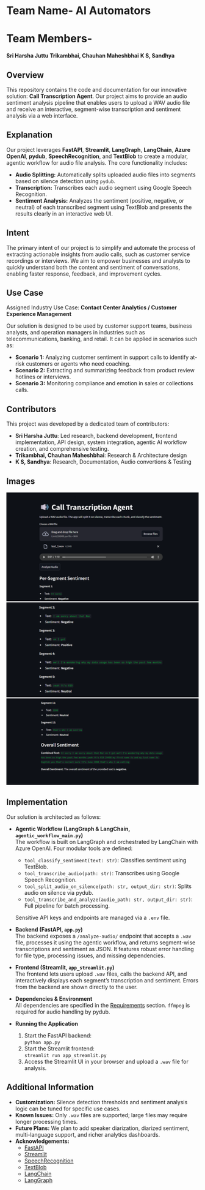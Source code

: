 # Team Name- **AI Automators**
# Team Members-
**Sri Harsha Juttu**
**Trikambhai, Chauhan Maheshbhai**
**K S, Sandhya**


## Overview
This repository contains the code and documentation for our innovative solution: **Call Transcription Agent**. Our project aims to provide an audio sentiment analysis pipeline that enables users to upload a WAV audio file and receive an interactive, segment-wise transcription and sentiment analysis via a web interface.

## Explanation
Our project leverages **FastAPI**, **Streamlit**, **LangGraph**, **LangChain**, **Azure OpenAI**, **pydub**, **SpeechRecognition**, and **TextBlob** to create a modular, agentic workflow for audio file analysis. The core functionality includes:
- **Audio Splitting:** Automatically splits uploaded audio files into segments based on silence detection using `pydub`.
- **Transcription:** Transcribes each audio segment using Google Speech Recognition.
- **Sentiment Analysis:** Analyzes the sentiment (positive, negative, or neutral) of each transcribed segment using TextBlob and presents the results clearly in an interactive web UI.

## Intent
The primary intent of our project is to simplify and automate the process of extracting actionable insights from audio calls, such as customer service recordings or interviews. We aim to empower businesses and analysts to quickly understand both the content and sentiment of conversations, enabling faster response, feedback, and improvement cycles.

## Use Case
Assigned Industry Use Case:
**Contact Center Analytics / Customer Experience Management**
 
Our solution is designed to be used by customer support teams, business analysts, and operation managers in industries such as telecommunications, banking, and retail. It can be applied in scenarios such as:
- **Scenario 1:** Analyzing customer sentiment in support calls to identify at-risk customers or agents who need coaching.
- **Scenario 2:** Extracting and summarizing feedback from product review hotlines or interviews.
- **Scenario 3:** Monitoring compliance and emotion in sales or collections calls.

## Contributors
This project was developed by a dedicated team of contributors:
- **Sri Harsha Juttu**: Led research, backend development, frontend implementation, API design, system integration, agentic AI workflow creation, and comprehensive testing.
- **Trikambhai, Chauhan Maheshbhai**: Research & Architecture design
- **K S, Sandhya**: Research, Documentation, Audio convertions & Testing

## Images
![Screenshot 1](experimentation\UI_Design_1.png)
![Screenshot 2](experimentation\UI_design_2.png)
![Screenshot 3](experimentation\UI_design_3.png)

## Implementation
Our solution is architected as follows:

- **Agentic Workflow (LangGraph & LangChain, `agentic_workflow_main.py`)**  
  The workflow is built on LangGraph and orchestrated by LangChain with Azure OpenAI. Four modular tools are defined:  
    - `tool_classify_sentiment(text: str)`: Classifies sentiment using TextBlob.
    - `tool_transcribe_audio(path: str)`: Transcribes using Google Speech Recognition.
    - `tool_split_audio_on_silence(path: str, output_dir: str)`: Splits audio on silence via pydub.
    - `tool_transcribe_and_analyze(audio_path: str, output_dir: str)`: Full pipeline for batch processing.

  Sensitive API keys and endpoints are managed via a `.env` file.

- **Backend (FastAPI, `app.py`)**  
  The backend exposes a `/analyze-audio/` endpoint that accepts a `.wav` file, processes it using the agentic workflow, and returns segment-wise transcriptions and sentiment as JSON. It features robust error handling for file type, processing issues, and missing dependencies.

- **Frontend (Streamlit, `app_streamlit.py`)**  
  The frontend lets users upload `.wav` files, calls the backend API, and interactively displays each segment’s transcription and sentiment. Errors from the backend are shown directly to the user.

- **Dependencies & Environment**  
  All dependencies are specified in the [Requirements](#requirements) section. `ffmpeg` is required for audio handling by pydub.

- **Running the Application**  
  1. Start the FastAPI backend:  
    `python app.py`
  2. Start the Streamlit frontend:  
    `streamlit run app_streamlit.py`
  3. Access the Streamlit UI in your browser and upload a `.wav` file for analysis.

## Additional Information
- **Customization:** Silence detection thresholds and sentiment analysis logic can be tuned for specific use cases.
- **Known Issues:** Only `.wav` files are supported; large files may require longer processing times.
- **Future Plans:** We plan to add speaker diarization, diarized sentiment, multi-language support, and richer analytics dashboards.
- **Acknowledgements:**  
  - [FastAPI](https://fastapi.tiangolo.com/)
  - [Streamlit](https://streamlit.io/)
  - [SpeechRecognition](https://pypi.org/project/SpeechRecognition/)
  - [TextBlob](https://textblob.readthedocs.io/en/dev/)
  - [LangChain](https://python.langchain.com/)
  - [LangGraph](https://github.com/langchain-ai/langgraph)